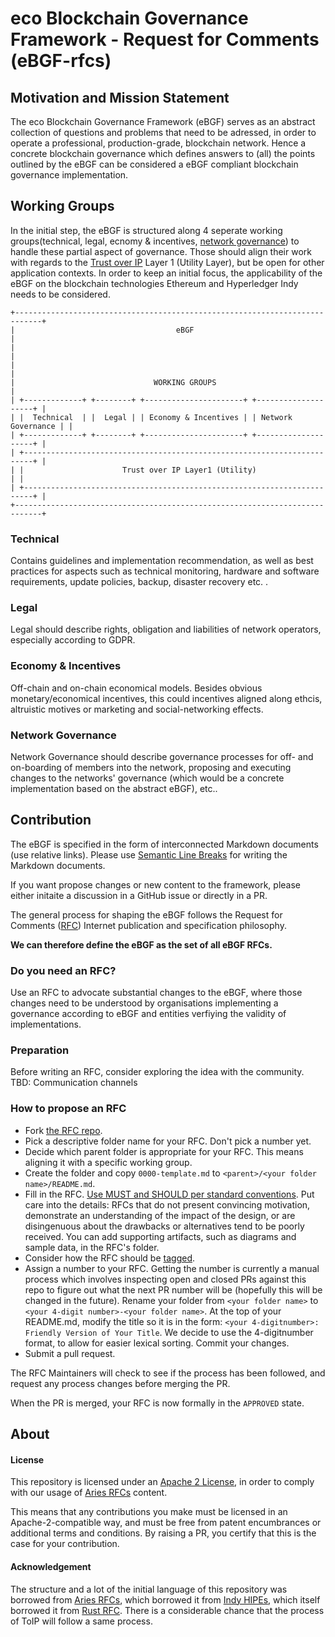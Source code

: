 # eco Blockchain Governance Framework - Request for Comments (eBGF-rfcs)

## Motivation and Mission Statement

The eco Blockchain Governance Framework (eBGF) serves as an abstract collection of questions and problems that need to be adressed, in order to operate a professional, production-grade, blockchain network. 
Hence a concrete blockchain governance which defines answers to (all) the points outlined by the eBGF can be considered a eBGF compliant blockchain governance implementation.

## Working Groups

In the initial step, the eBGF is structured along 4 seperate working groups(technical, legal, ecnomy & incentives, [network governance](governance)) to handle these partial aspect of governance. 
Those should align their work with regards to the [Trust over IP](https://trustoverip.org/) Layer 1 (Utility Layer), but be open for other application contexts.
In order to keep an initial focus, the applicability of the eBGF on the blockchain technologies Ethereum and Hyperledger Indy needs to be considered.

```ascii
+----------------------------------------------------------------------------+
|                                    eBGF                                    |
|                                                                            |
|                                                                            |
|                               WORKING GROUPS                               |
| +-------------+ +--------+ +----------------------+ +--------------------+ |
| |  Technical  | |  Legal | | Economy & Incentives | | Network Governance | |
| +-------------+ +--------+ +----------------------+ +--------------------+ |
| +------------------------------------------------------------------------+ |
| |                      Trust over IP Layer1 (Utility)                    | |
| +------------------------------------------------------------------------+ |
+----------------------------------------------------------------------------+
```

### Technical

Contains guidelines and implementation recommendation, as well as best practices for aspects such as technical monitoring, hardware and software requirements, update policies, backup, disaster recovery etc. .

### Legal

Legal should describe rights, obligation and liabilities of network operators, especially according to GDPR.


### Economy & Incentives

Off-chain and on-chain economical models.
Besides obvious monetary/economical incentives, this could incentives aligned along ethcis, altruistic motives or marketing and social-networking effects.

### Network Governance

Network Governance should describe governance processes for off- and on-boarding of members into the network, proposing and executing changes to the networks' governance (which would be a concrete implementation based on the abstract eBGF), etc..


## Contribution

The eBGF is specified in the form of interconnected Markdown documents (use relative links).
Please use [Semantic Line Breaks](https://sembr.org/) for writing the Markdown documents.

If you want propose changes or new content to the framework, please either initaite a discussion in a GitHub issue or directly in a PR.

The general process for shaping the eBGF follows the Request for Comments ([RFC](https://www.rfc-editor.org/)) Internet publication and specification philosophy.

**We can therefore define the eBGF as the set of all eBGF RFCs.**

### Do you need an RFC?

Use an RFC to advocate substantial changes to the eBGF, 
where
those changes need to be understood by organisations implementing a governance according to eBGF and entities verfiying the validity of implementations.

### Preparation

Before writing an RFC, consider exploring the idea with the community.
TBD: Communication channels

### How to propose an RFC

  - Fork [the RFC repo](https://github.com/internet-sicherheit/eco-blockchain-governance/).
  - Pick a descriptive folder name for your RFC. Don't pick a number yet.
  - Decide which parent folder is appropriate for your RFC.
    This means aligning it with a specific working group.
  - Create the folder and copy `0000-template.md` to `<parent>/<your folder name>/README.md`.
  - Fill in the RFC. [Use MUST and SHOULD per standard conventions](https://tools.ietf.org/html/rfc2119). 
    Put care into the details: 
    RFCs that do not present convincing motivation, demonstrate an understanding of the impact of the design, or are disingenuous about the drawbacks or alternatives tend to be poorly received. 
    You can add supporting artifacts, such as diagrams and sample data, in the RFC's folder.
  - Consider how the RFC should be [tagged](/tags.md).
  - Assign a number to your RFC. Getting the number is currently a manual process which involves inspecting open and closed PRs against
    this repo to figure out what the next PR number will be (hopefully this will be changed in the future). 
    Rename your folder from `<your folder name>` to `<your 4-digit number>-<your folder name>`. 
    At the top of your README.md, modify the title so it is in the form: `<your 4-digitnumber>: Friendly Version of Your Title`. 
    We decide to use the 4-digitnumber format, to allow for easier lexical sorting.
    Commit your changes.
  - Submit a pull request.


The RFC Maintainers will check to see if the process has been followed, and request
any process changes before merging the PR.

When the PR is merged, your RFC is now formally in the `APPROVED` state.

## About

#### License

This repository is licensed under an [Apache 2 License](LICENSE), in order to comply with our usage of [Aries RFCs](https://github.com/hyperledger/aries-rfcs) content.

This means that any contributions you make must be licensed in an Apache-2-compatible way,
and must be free from patent encumbrances or additional terms and conditions.
By raising a PR, you certify that this is the case for your contribution.

#### Acknowledgement

The structure and a lot of the initial language of this repository was borrowed from [Aries RFCs](https://github.com/hyperledger/aries-rfcs), which borrowed it from [Indy HIPEs](
https://github.com/hyperledger/indy-hipe), which itself borrowed it from [Rust RFC](https://github.com/rust-lang/rfcs).
There is a considerable chance that the process of ToIP will follow a same process.